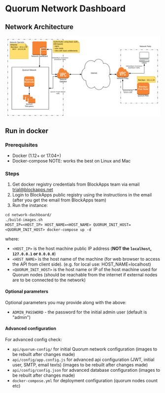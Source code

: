 # Quorum Network Dashboard

## Network Architecture
![Network Management Architecture](SampleNetworkArchitecture.png?raw=true "SampleNetworkArchitecture")


## Run in docker

### Prerequisites

 - Docker (1.12+ or 17.04+)
 - Docker-compose
 NOTE: works the best on Linux and Mac

### Steps

1. Get docker registry credentials from BlockApps team via email trial@blockapps.net
2. Login to BlockApps public registry using the instructions in the email (after you get the email from BlockApps team)
3. Run the instance:
 ```
 cd network-dashboard/
 ./build-images.sh
 HOST_IP=<HOST_IP> HOST_NAME=<HOST_NAME> QUORUM_INIT_HOST=<QUORUM_INIT_HOST> docker-compose up -d
 ```
 where:
 - `<HOST_IP>` is the host machine public IP address (**NOT the `localhost`, `127.0.0.1` or `0.0.0.0`**)
 - `<HOST_NAME>` is the host name of the machine (for web browser to access the API from client side). (e.g. for local use: HOST_NAME=localhost)
 - `<QUORUM_INIT_HOST>` is the host name or IP of the host machine used for Quorum nodes (should be reachable from the internet if external nodes are to be connected to the network)

#### Optional parameters

Optional parameters you may provide along with the above:
 - `ADMIN_PASSWORD` - the password for the initial admin user (default is "admin")

#### Advanced configuration

For advanced config check:
 - `api/quorum-config/` for initial Quorum network configuration (images to be rebuilt after changes made)
 - `api/config/app.config.js` for advanced api configuration (JWT, initial user, SMTP, email texts) (images to be rebuilt after changes made)
 - `api/config/config.json`  for advanced database configuration (images to be rebuilt after changes made)
 - `docker-compose.yml` for deployment configuration (quorum nodes count etc)
